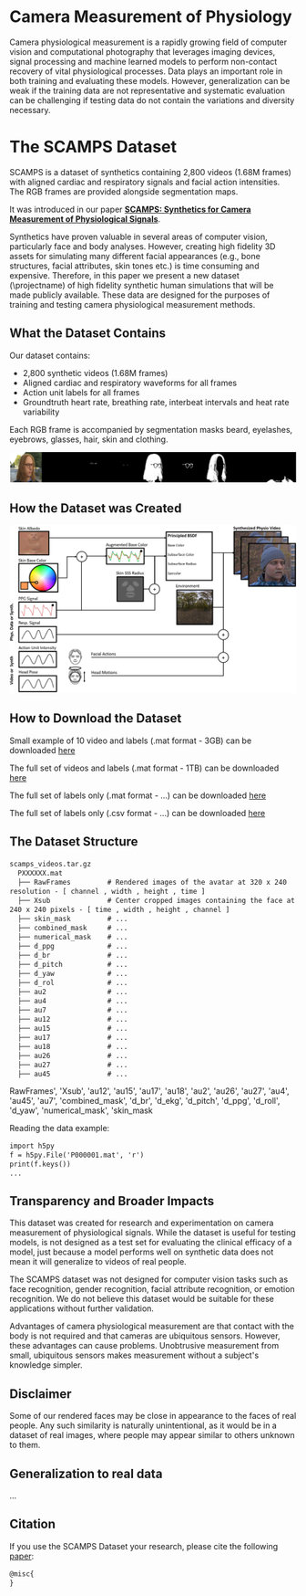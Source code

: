 # Camera Measurement of Physiology

Camera physiological measurement is a rapidly growing field of computer vision and computational photography that leverages imaging devices, signal processing and machine learned models to perform non-contact recovery of vital physiological processes. Data plays an important role in both training and evaluating these models. However, generalization can be weak if the training data are not representative and systematic evaluation can be challenging if testing data do not contain the variations and diversity necessary.

# The SCAMPS Dataset

SCAMPS is a dataset of synthetics containing 2,800 videos (1.68M frames) with aligned cardiac and respiratory signals and facial action intensities. The RGB frames are provided alongside segmentation maps. 

It was introduced in our paper [**SCAMPS: Synthetics for Camera Measurement of Physiological Signals**](...).

Synthetics have proven valuable in several areas of computer vision, particularly face and body analyses.
However, creating high fidelity 3D assets for simulating many different facial appearances (e.g., bone structures, facial attributes, skin tones etc.) is time consuming and expensive. Therefore, in this paper we present a new dataset (\projectname) of high fidelity synthetic human simulations that will be made publicly available. These data are designed for the purposes of training and testing camera physiological measurement methods.

<!--![An image showing frames of a video with line graphs below it showing synchronized physiological signals](images/waveforms.png)-->

## What the Dataset Contains

Our dataset contains:
- 2,800 synthetic videos (1.68M frames)
- Aligned cardiac and respiratory waveforms for all frames
- Action unit labels for all frames
- Groundtruth heart rate, breathing rate, interbeat intervals and heat rate variability


Each RGB frame is accompanied by segmentation masks beard, eyelashes, eyebrows, glasses, hair, skin and clothing.

![An image showing a single frame of video and a set of segmentation frames with different regions (e.g., hair, clothing, etc.) segmented](images/segmentation.png)

## How the Dataset was Created

![An image of a system diagram which shows how the synthetic avatars were created. The base skin albedo is altered using the blood volume pulse signal and then clothing, hair and background are added](images/architecture.jpg)


## How to Download the Dataset

Small example of 10 video and labels (.mat format - 3GB) can be downloaded [here](...)

The full set of videos and labels (.mat format - 1TB) can be downloaded [here](...)

The full set of labels only (.mat format - ...) can be downloaded [here](...)

The full set of labels only (.csv format - ...) can be downloaded [here](...)



## The Dataset Structure

```
scamps_videos.tar.gz
  PXXXXXX.mat
  ├── RawFrames         # Rendered images of the avatar at 320 x 240 resolution - [ channel , width , height , time ]
  ├── Xsub              # Center cropped images containing the face at 240 x 240 pixels - [ time , width , height , channel ]
  ├── skin_mask         # ...
  ├── combined_mask     # ...
  ├── numerical_mask    # ...
  ├── d_ppg             # ...
  ├── d_br              # ...
  ├── d_pitch           # ...
  ├── d_yaw             # ...
  ├── d_rol             # ...
  ├── au2               # ...
  ├── au4               # ...
  ├── au7               # ...
  ├── au12              # ...
  ├── au15              # ...
  ├── au17              # ...
  ├── au18              # ...
  ├── au26              # ...
  ├── au27              # ...
  ├── au45              # ...
```

RawFrames', 'Xsub', 'au12', 'au15', 'au17', 'au18', 'au2', 'au26', 'au27', 'au4', 'au45', 'au7', 'combined_mask', 'd_br', 'd_ekg', 'd_pitch', 'd_ppg', 'd_roll', 'd_yaw', 'numerical_mask', 'skin_mask

Reading the data example:

```
import h5py
f = h5py.File('P000001.mat', 'r')
print(f.keys())
...
```

## Transparency and Broader Impacts

This dataset was created for research and experimentation on camera measurement of physiological signals. While the dataset is useful for testing models, is not designed as a test set for evaluating the clinical efficacy of a model, just because a model performs well on synthetic data does not mean it will generalize to videos of real people.

The SCAMPS dataset was not designed for computer vision tasks such as face recognition, gender recognition, facial attribute recognition, or emotion recognition. We do not believe this dataset would be suitable for these applications without further validation.

Advantages of camera physiological measurement are that contact with the body is not required and that cameras are ubiquitous sensors. However, these advantages can cause problems. Unobtrusive measurement from small, ubiquitous sensors makes measurement without a subject's knowledge simpler. 

## Disclaimer

Some of our rendered faces may be close in appearance to the faces of real people.  Any such similarity is naturally unintentional, as it would be in a dataset of real images, where people may appear similar to others unknown to them.


## Generalization to real data

...


## Citation

If you use the SCAMPS Dataset your research, please cite the following [paper](LINK):


```
@misc{
}
